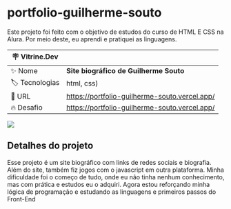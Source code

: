 # portfolio-guilherme-souto

Este projeto foi feito com o objetivo de estudos do curso de HTML E CSS na Alura. Por meio deste, eu aprendi e pratiquei as linguagens.

| :placard: Vitrine.Dev |     |
| -------------  | --- |
| :sparkles: Nome        | **Site biográfico de Guilherme Souto**
| :label: Tecnologias | html, css)
| :rocket: URL         | https://portfolio-guilherme-souto.vercel.app/
| :fire: Desafio     | https://portfolio-guilherme-souto.vercel.app/

<!-- Inserir imagem com a #vitrinedev ao final do link -->
![](https://pt-br.facebook.com/ProgramaMateriaDeCapa/photos/matéria-de-capa-além-do-universoestariam-os-cientistas-equivocados-em-relação-à-/1511926668888843/#vitrinedev)

## Detalhes do projeto

Esse projeto é um site biográfico com links de redes sociais e biografia. Além do site, também fiz jogos com o javascript em outra plataforma. Minha dificuldade foi o começo de tudo, onde eu não tinha nenhum conhecimento, mas com prática e estudos eu o adquiri. Agora estou reforçando minha lógica de programação e estudando as linguagens e primeiros passos do Front-End
